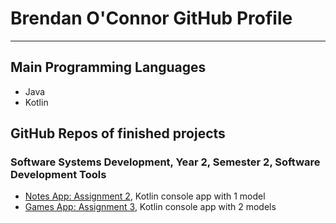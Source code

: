# Brendan O'Connor GitHub Profile
---

## Main Programming Languages
- Java
- Kotlin

## GitHub Repos of finished projects
### Software Systems Development, Year 2, Semester 2, Software Development Tools
- [Notes App: Assignment 2](https://github.com/brendanoc21/notes-app), Kotlin console app with 1 model
- [Games App: Assignment 3](https://github.com/brendanoc21/games-app), Kotlin console app with 2 models
